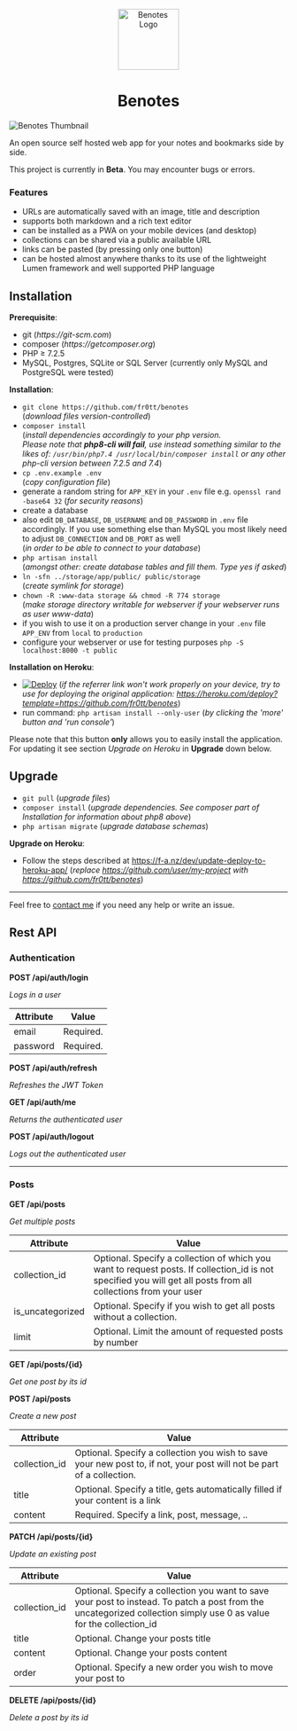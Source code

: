 <p align="center">
    <img width="110" alt="Benotes Logo"
        src="https://raw.githubusercontent.com/fr0tt/benotes/master/public/logo_144x144.png"/>
</p>

<h1 align="center">Benotes</h1>

<img src="https://user-images.githubusercontent.com/33751346/115884212-ee754800-a44e-11eb-940d-b9e96eeeab36.png"
    alt="Benotes Thumbnail">

An open source self hosted web app for your notes and bookmarks side by side.

This project is currently in **Beta**. You may encounter bugs or errors.

### Features

- URLs are automatically saved with an image, title and description
- supports both markdown and a rich text editor
- can be installed as a PWA on your mobile devices (and desktop)
- collections can be shared via a public available URL
- links can be pasted (by pressing only one button)
- can be hosted almost anywhere thanks to its use of the lightweight Lumen framework and well supported PHP language

## Installation

**Prerequisite**:
- git  (_https://git-scm.com_)
- composer  (_https://getcomposer.org_)
- PHP ≥ 7.2.5
- MySQL, Postgres, SQLite or SQL Server (currently only MySQL and PostgreSQL were tested)

**Installation**:

- ```git clone https://github.com/fr0tt/benotes```  
(_download files version-controlled_)
- ```composer install```  
(_install dependencies accordingly to your php version. 
<br> Please note that **php8-cli will fail**, use instead something similar to the likes of: ```/usr/bin/php7.4 /usr/local/bin/composer install``` or any other php-cli version between 7.2.5 and 7.4_)
- ```cp .env.example .env```  
(_copy configuration file_)
- generate a random string for ```APP_KEY``` in your ```.env``` file e.g. ```openssl rand -base64 32``` 
(_for security reasons_)
- create a database
- also edit ```DB_DATABASE```, ```DB_USERNAME``` and ```DB_PASSWORD``` in ```.env``` file accordingly. If you use something else than MySQL you most likely need to adjust ```DB_CONNECTION``` and ```DB_PORT``` as well  
(_in order to be able to connect to your database_)
- ```php artisan install```  
(_amongst other: create database tables and fill them. Type yes if asked_)
- ```ln -sfn ../storage/app/public/ public/storage```  
(_create symlink for storage_)
- ```chown -R :www-data storage && chmod -R 774 storage```  
(_make storage directory writable for webserver if your webserver runs as user www-data_)
- if you wish to use it on a production server change in your ```.env``` file ```APP_ENV``` from ```local``` to ```production```
- configure your webserver or use for testing purposes ```php -S localhost:8000 -t public```

**Installation on Heroku**:

- [![Deploy](https://www.herokucdn.com/deploy/button.svg)](https://heroku.com/deploy)
(_if the referrer link won't work properly on your device, try to use for deploying the original application: https://heroku.com/deploy?template=https://github.com/fr0tt/benotes_)
- run command: ```php artisan install --only-user``` (_by clicking the 'more' button and 'run console'_)

Please note that this button **only** allows you to easily install the application. For updating it see section *Upgrade on Heroku* in **Upgrade** down below.

## Upgrade

- ```git pull```  (*upgrade files*)
- ```composer install```  (*upgrade dependencies. See composer part of Installation for information about php8 above*)
- ```php artisan migrate```  (*upgrade database schemas*)

**Upgrade on Heroku**:

- Follow the steps described at https://f-a.nz/dev/update-deploy-to-heroku-app/ (*replace https://github.com/user/my-project with https://github.com/fr0tt/benotes*)

---

Feel free to [contact me](https://twitter.com/_fr0tt) if you need any help or write an issue. 

## Rest API

### Authentication

**POST /api/auth/login**

*Logs in a user*

| Attribute | Value     |
| --------- | --------- |
| email     | Required. |
| password  | Required. |

**POST /api/auth/refresh**

*Refreshes the JWT Token*

**GET /api/auth/me** 

*Returns the authenticated user*

**POST /api/auth/logout**

*Logs out the authenticated user*

---

### Posts

**GET /api/posts**

*Get multiple posts*

| Attribute     | Value                                                        |
| ------------- | ------------------------------------------------------------ |
| collection_id | Optional. Specify a collection of which you want to request posts. If collection_id is not specified you will get all posts from all collections from your user |
| is_uncategorized | Optional. Specify if you wish to get all posts without a collection. |
| limit         | Optional. Limit the amount of requested posts by number      |

**GET /api/posts/{id}**

*Get one post by its id*

**POST /api/posts**

*Create a new post*

| Attribute     | Value                                                        |
| ------------- | ------------------------------------------------------------ |
| collection_id | Optional. Specify a collection you wish to save your new post to, if not, your post will not be part of a collection. |
| title         | Optional. Specify a title, gets automatically filled if your content is a link |
| content       | Required. Specify a link, post, message, ..                  |

**PATCH /api/posts/{id}**

*Update an existing post*

| Attribute     | Value                                                        |
| ------------- | ------------------------------------------------------------ |
| collection_id | Optional. Specify a collection you want to save your post to instead. To patch a post from the uncategorized collection simply use 0 as value for the collection_id |
| title         | Optional. Change your posts title                            |
| content       | Optional. Change your posts content                          |
| order         | Optional. Specify a new order you wish to move your post to  |

**DELETE /api/posts/{id}**

*Delete a post by its id*

